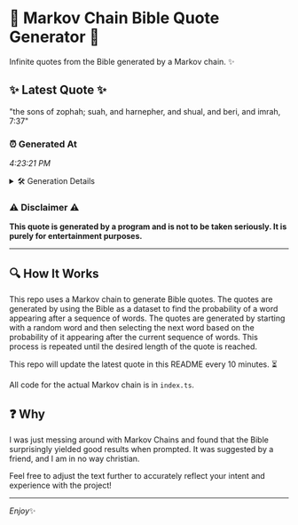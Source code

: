 # 📖 Markov Chain Bible Quote Generator 📖

Infinite quotes from the Bible generated by a Markov chain. ✨

## ✨ Latest Quote ✨
"the sons of zophah; suah, and harnepher, and shual, and beri, and imrah, 7:37"

### ⏰ Generated At
*4:23:21 PM*

<details>
    <summary>🛠️ Generation Details</summary>
    <p>
        <strong>🌱 Seed:</strong> the<br>
        <strong>🔄 Iterations:</strong> 13<br>
        <strong>📜 Context History:</strong><br>[ the ]: sons<br>[ the, sons ]: of<br>[ the, sons, of ]: zophah;<br>[ the, sons, of, zophah; ]: suah,<br>[ the, sons, of, zophah;, suah, ]: and<br>[ the, sons, of, zophah;, suah,, and ]: harnepher,<br>[ sons, of, zophah;, suah,, and, harnepher, ]: and<br>[ of, zophah;, suah,, and, harnepher,, and ]: shual,<br>[ zophah;, suah,, and, harnepher,, and, shual, ]: and<br>[ suah,, and, harnepher,, and, shual,, and ]: beri,<br>[ and, harnepher,, and, shual,, and, beri, ]: and<br>[ harnepher,, and, shual,, and, beri,, and ]: imrah,<br>[ and, shual,, and, beri,, and, imrah, ]: 7:37<br>
    </p>
</details>

### ⚠️ Disclaimer ⚠️
**This quote is generated by a program and is not to be taken seriously. It is purely for entertainment purposes.**

---

## 🔍 How It Works

This repo uses a Markov chain to generate Bible quotes. The quotes are generated by using the Bible as a dataset to find the probability of a word appearing after a sequence of words. The quotes are generated by starting with a random word and then selecting the next word based on the probability of it appearing after the current sequence of words. This process is repeated until the desired length of the quote is reached.

This repo will update the latest quote in this README every 10 minutes. ⏳

All code for the actual Markov chain is in `index.ts`.

## ❓ Why

I was just messing around with Markov Chains and found that the Bible surprisingly yielded good results when prompted. 
It was suggested by a friend, and I am in no way christian.

Feel free to adjust the text further to accurately reflect your intent and experience with the project!

---

*Enjoy*✨
